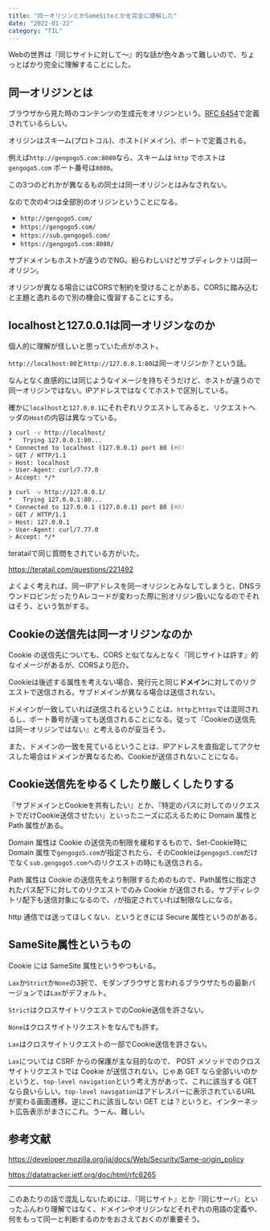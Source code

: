 ```yaml
---
title: "同一オリジンとかSameSiteとかを完全に理解した"
date: "2022-01-22"
category: "TIL"
---
```

Webの世界は『同じサイトに対して〜』的な話が色々あって難しいので、ちょっとばかり完全に理解することにした。

## 同一オリジンとは
ブラウザから見た時のコンテンツの生成元をオリジンという。[RFC 6454](https://www.ietf.org/rfc/rfc6454.txt)で定義されているらしい。

オリジンはスキーム(プロトコル)、ホスト(ドメイン)、ポートで定義される。

例えば`http://gengogo5.com:8080`なら、スキームは `http` でホストは `gengogo5.com` ポート番号は`8080`。

この3つのどれかが異なるもの同士は同一オリジンとはみなされない。

なので次の4つは全部別のオリジンということになる。

- `http://gengogo5.com/`
- `https://gengogo5.com/`
- `https://sub.gengogo5.com/`
- `https://gengogo5.com:8080/`

サブドメインもホストが違うのでNG。紛らわしいけどサブディレクトリは同一オリジン。

オリジンが異なる場合にはCORSで制約を受けることがある。CORSに踏み込むと主題と逸れるので別の機会に復習することにする。

## localhostと127.0.0.1は同一オリジンなのか
個人的に理解が怪しいと思っていた点がホスト。

`http://localhost:80`と`http://127.0.0.1:80`は同一オリジンか？という話。

なんとなく直感的には同じようなイメージを持ちそうだけど、ホストが違うので同一オリジンではない。IPアドレスではなくてホストで区別している。

確かに`localhost`と`127.0.0.1`にそれぞれリクエストしてみると、リクエストヘッダの`Host`の内容は異なっている。

```bash
❯ curl -v http://localhost/
*   Trying 127.0.0.1:80...
* Connected to localhost (127.0.0.1) port 80 (#0)
> GET / HTTP/1.1
> Host: localhost
> User-Agent: curl/7.77.0
> Accept: */*
```

```bash
❯ curl -v http://127.0.0.1/
*   Trying 127.0.0.1:80...
* Connected to 127.0.0.1 (127.0.0.1) port 80 (#0)
> GET / HTTP/1.1
> Host: 127.0.0.1
> User-Agent: curl/7.77.0
> Accept: */*
```

teratailで同じ質問をされている方がいた。

https://teratail.com/questions/221492

よくよく考えれば、同一IPアドレスを同一オリジンとみなしてしまうと、DNSラウンドロビンだったりAレコードが変わった際に別オリジン扱いになるのでそれはそう、という気がする。

## Cookieの送信先は同一オリジンなのか
Cookie の送信先についても、CORS と似てなんとなく『同じサイトは許す』的なイメージがあるが、CORSより厄介。

Cookieは後述する属性を考えない場合、発行元と同じ**ドメイン**に対してのリクエストで送信される。サブドメインが異なる場合は送信されない。

ドメインが一致していれば送信されるということは、`http`と`https`では混同されるし、ポート番号が違っても送信されることになる。従って『Cookieの送信先は同一オリジンではない』と考えるのが妥当そう。

また、ドメインの一致を見ているということは、IPアドレスを直指定してアクセスした場合はドメインが異なるため、Cookieが送信されないことになる。

## Cookie送信先をゆるくしたり厳しくしたりする
『サブドメインとCookieを共有したい』とか、『特定のパスに対してのリクエストでだけCookie送信させたい』といったニーズに応えるために Domain 属性と Path 属性がある。

Domain 属性は Cookie の送信先の制限を緩和するもので、Set-Cookie時にDomain 属性で`gengogo5.com`が指定されたら、そのCookieは`gengogo5.com`だけでなく`sub.gengogo5.com`へのリクエストの時にも送信される。

Path 属性は Cookie の送信先をより制限するためのもので、Path属性に指定されたパス配下に対してのリクエストでのみ Cookie が送信される。サブディレクトリ配下も送信対象になるので、`/`が指定されていれば制限なしになる。

http 通信では送ってほしくない、というときには Secure 属性というのがある。

## SameSite属性というもの
Cookie には SameSite 属性というやつもいる。

`Lax`か`Strict`か`None`の3択で、モダンブラウザと言われるブラウザたちの最新バージョンでは`Lax`がデフォルト。

`Strict`はクロスサイトリクエストでのCookie送信を許さない。

`None`はクロスサイトリクエストをなんでも許す。

`Lax`はクロスサイトリクエストの一部でCookie送信を許さない。

`Lax`については CSRF からの保護が主な目的なので、 POST メソッドでのクロスサイトリクエストでは Cookie が送信されない。じゃあ GET なら全部いいのかというと、`top-level navigation`という考え方があって、これに該当する GET なら良いらしい。`top-level navigation`はアドレスバーに表示されているURLが変わる画面遷移。逆にこれに該当しない GET とは？というと、インターネット広告表示がまさにこれ。うーん、難しい。

## 参考文献

https://developer.mozilla.org/ja/docs/Web/Security/Same-origin_policy

https://datatracker.ietf.org/doc/html/rfc6265

---
このあたりの話で混乱しないためには、『同じサイト』とか『同じサーバ』といったふんわり理解ではなく、ドメインやオリジンなどそれぞれの用語の定義や、何をもって同一と判断するのかをおさえておくのが重要そう。
